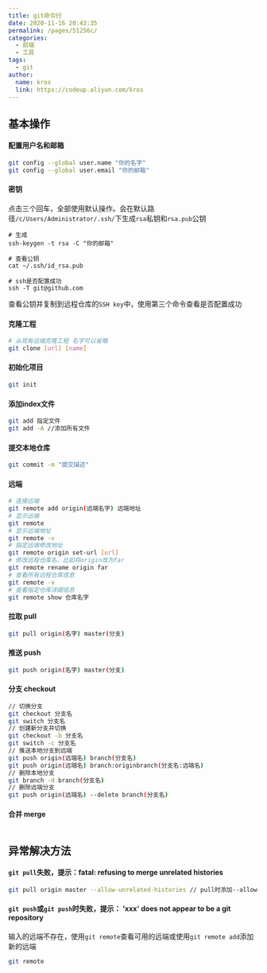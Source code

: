 ```yaml
---
title: git命令行
date: 2020-11-16 20:43:35
permalink: /pages/51256c/
categories:
  - 前端
  - 工具
tags:
  - git
author: 
  name: kros
  link: https://codeup.aliyun.com/kros
---
```


## 基本操作

#### 配置用户名和邮箱
```bash
git config --global user.name "你的名字"
git config --global user.email "你的邮箱"
```

#### 密钥
点击三个回车，全部使用默认操作。会在默认路径`/c/Users/Administrator/.ssh/`下生成`rsa`私钥和`rsa.pub`公钥
```
# 生成
ssh-keygen -t rsa -C "你的邮箱"

# 查看公钥
cat ~/.ssh/id_rsa.pub

# ssh是否配置成功
ssh -T git@github.com
```
查看公钥并复制到远程仓库的`SSH key`中，使用第三个命令查看是否配置成功

#### 克隆工程
```bash
# 从现有远端克隆工程 名字可以省略
git clone [url] [name]
```


#### 初始化项目
```bash
git init
```

#### 添加index文件
```bash
git add 指定文件
git add -A //添加所有文件
```

#### 提交本地仓库
```bash
git commit -m "提交描述"
```

#### 远端
```bash
# 连接远端
git remote add origin(远端名字) 远端地址
# 显示远端
git remote
# 显示远端地址
git remote -v
# 指定远端修改地址
git remote origin set-url [url]
# 修改远程仓库名，比如将origin改为far
git remote rename origin far
# 查看所有远程仓库信息
git remote -v
# 查看指定仓库详细信息
git remote show 仓库名字
```

#### 拉取 pull
```bash
git pull origin(名字) master(分支)
```

#### 推送 push
```bash
git push origin(名字) master(分支)
```

#### 分支 checkout
```bash
// 切换分支
git checkout 分支名
git switch 分支名
// 创建新分支并切换
git checkout -b 分支名
git switch -c 分支名
// 推送本地分支到远端
git push origin(远端名) branch(分支名)
git push origin(远端名) branch:originbranch(分支名:远端名)
// 删除本地分支
git branch -d branch(分支名)
// 删除远端分支
git push origin(远端名) --delete branch(分支名)
```

#### 合并 merge
```bash
```


## 异常解决方法

#### `git pull`失败，提示：fatal: refusing to merge unrelated histories
```bash
git pull origin master --allow-unrelated-histories // pull时添加--allow-unrelated-histories
```

#### `git push`或`git push`时失败，提示： 'xxx' does not appear to be a git repository
输入的远端不存在，使用`git remote`查看可用的远端或使用`git remote add`添加新的远端
```bash
git remote
```
